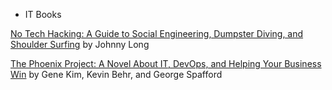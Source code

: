 - IT Books

[No Tech Hacking: A Guide to Social Engineering, Dumpster Diving, and Shoulder Surfing](https://doc.lagout.org/Others/No%20Tech%20Hacking%20A%20Guide%20to%20Social%20Engineering%20Dumpster%20Diving%20%26%20Shoulder%20Surfing.pdf) by Johnny Long

[The Phoenix Project: A Novel About IT, DevOps, and Helping Your Business Win](https://itrevolution.com/wp-content/uploads/files/PhoenixProjectExcerpt.pdf) by Gene Kim, Kevin Behr, and George Spafford 
